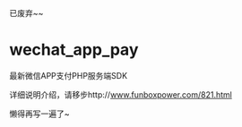
已废弃~~

wechat_app_pay
==============

最新微信APP支付PHP服务端SDK

详细说明介绍，请移步http://www.funboxpower.com/821.html

懒得再写一遍了~

